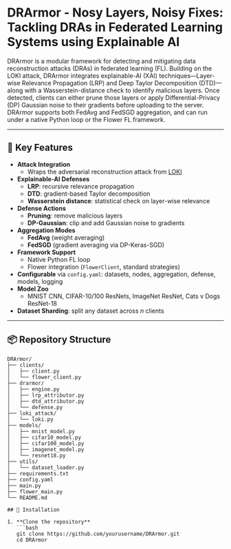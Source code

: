 # DRArmor - Nosy Layers, Noisy Fixes: Tackling DRAs in Federated Learning Systems using Explainable AI

DRArmor is a modular framework for detecting and mitigating data reconstruction attacks (DRAs) in federated learning (FL). Building on the LOKI attack, DRArmor integrates explainable-AI (XAI) techniques—Layer-wise Relevance Propagation (LRP) and Deep Taylor Decomposition (DTD)—along with a Wasserstein-distance check to identify malicious layers. Once detected, clients can either prune those layers or apply Differential-Privacy (DP) Gaussian noise to their gradients before uploading to the server. DRArmor supports both FedAvg and FedSGD aggregation, and can run under a native Python loop or the Flower FL framework.

---

## 🚀 Key Features

- **Attack Integration**  
  - Wraps the adversarial reconstruction attack from [LOKI](https://github.com/Manishpandey-0/Adversarial-reconstruction-attack-on-FL-using-LOKI)  
- **Explainable-AI Defenses**  
  - **LRP**: recursive relevance propagation  
  - **DTD**: gradient-based Taylor decomposition  
  - **Wasserstein distance**: statistical check on layer-wise relevance  
- **Defense Actions**  
  - **Pruning**: remove malicious layers  
  - **DP-Gaussian**: clip and add Gaussian noise to gradients  
- **Aggregation Modes**  
  - **FedAvg** (weight averaging)  
  - **FedSGD** (gradient averaging via DP-Keras-SGD)  
- **Framework Support**  
  - Native Python FL loop  
  - Flower integration (`FlowerClient`, standard strategies)  
- **Configurable** via `config.yaml`: datasets, nodes, aggregation, defense, models, logging  
- **Model Zoo**  
  - MNIST CNN, CIFAR-10/100 ResNets, ImageNet ResNet, Cats v Dogs ResNet-18  
- **Dataset Sharding**: split any dataset across _n_ clients  

---

## 📦 Repository Structure

```text
DRArmor/
├── clients/                 
│   ├── client.py            
│   └── flower_client.py     
├── drarmor/                 
│   ├── engine.py            
│   ├── lrp_attributor.py    
│   ├── dtd_attributor.py    
│   └── defense.py           
├── loki_attack/             
│   └── loki.py              
├── models/                  
│   ├── mnist_model.py  
│   ├── cifar10_model.py  
│   ├── cifar100_model.py  
│   ├── imagenet_model.py  
│   └── resnet18.py  
├── utils/                   
│   └── dataset_loader.py    
├── requirements.txt         
├── config.yaml              
├── main.py                  
├── flower_main.py           
└── README.md                

## 🔧 Installation

1. **Clone the repository**  
   ```bash
   git clone https://github.com/yourusername/DRArmor.git
   cd DRArmor
    